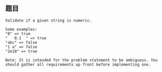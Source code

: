 ## 题目 
    Validate if a given string is numeric.

    Some examples:
    "0" => true
    "   0.1  " => true
    "abc" => false
    "1 a" => false
    "2e10" => true

    Note: It is intended for the problem statement to be ambiguous. You should gather all requirements up front before implementing one.